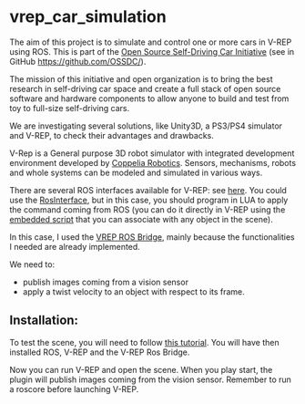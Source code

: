 # vrep_car_simulation

The aim of this project is to simulate and control one or more cars in V-REP using ROS. This is part of the [Open Source Self-Driving Car Initiative](http://ossdc.org/join) (see in GitHub https://github.com/OSSDC/). 

The mission of this initiative and open organization is to bring the best research in self-driving car space and create a full stack of open source software and hardware components to allow anyone to build and test from toy to full-size self-driving cars.

We are investigating several solutions, like Unity3D, a PS3/PS4 simulator and V-REP, to check their advantages and drawbacks.

V-Rep is a General purpose 3D robot simulator with integrated development environment developed by <a href="http://www.coppeliarobotics.com/" target="_parent">Coppelia Robotics</a>. Sensors, mechanisms, robots and whole systems can be modeled and simulated in various ways.
 
There are several ROS interfaces available for V-REP: see [here](http://www.coppeliarobotics.com/helpFiles/en/rosInterfaces.htm). You could use the [RosInterface](http://www.coppeliarobotics.com/helpFiles/en/rosInterf.htm), but in this case, you should program in LUA to apply the command coming from ROS (you can do it directly in V-REP using the [embedded script](http://www.coppeliarobotics.com/helpFiles/en/scripts.htm) that you can associate with any object in the scene). 


In this case, I used the [VREP ROS Bridge](https://github.com/lagadic/vrep_ros_bridge/tree/master), mainly because the functionalities I needed are already implemented. 

We need to:
* publish images coming from a vision sensor
* apply a twist velocity to an object with respect to its frame.

## Installation:

To test the scene, you will need to follow [this tutorial](https://github.com/lagadic/vrep_ros_bridge/tree/master). You will have then installed ROS, V-REP and the V-REP Ros Bridge. 

Now you can run V-REP and open the scene. When you play start, the plugin will publish images coming from the vision sensor.
Remember to run a roscore before launching V-REP.

